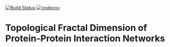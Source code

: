 [![Build Status](https://travis-ci.com/RMeli/TFDofPPIN.svg?token=EifNcegf8usjx9yAqxnK&branch=master)](https://travis-ci.com/RMeli/TFDofPPIN)
[![codecov](https://codecov.io/gh/RMeli/TFDofPPIN/branch/master/graph/badge.svg?token=QVfYDX3saY)](https://codecov.io/gh/RMeli/TFDofPPIN)

# Topological Fractal Dimension of Protein-Protein Interaction Networks
